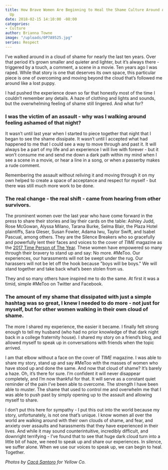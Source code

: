 ```yaml
---
title: How Brave Women Are Beginning to Heal the Shame Culture Around Abuse by Speaking
  Up
date: 2018-02-15 14:10:00 -08:00
categories:
- Culture
author: Brianna Towne
image: "/uploads/0P7A9525.jpg"
series: Respect
---
```


I’ve walked around in a cloud of shame for nearly the last ten years. Over that period it’s grown smaller and quieter and lighter, but it’s always there - triggered by a touch, a comment, a scene in a movie. Ten years ago I was raped. While that story is one that deserves its own space, this particular piece is one of overcoming and moving beyond the cloud that’s followed me around like a lost puppy.

I had pushed the experience down so far that honestly most of the time I couldn’t remember any details. A haze of clothing and lights and sounds, but the overwhelming feeling of shame still lingered. And what for?

### I was the victim of an assault - why was I walking around feeling ashamed of that night?

It wasn’t until last year when I started to piece together that night that I began to see the shame dissipate. It wasn’t until I accepted what had happened to me that I could see a way to move through and past it. It will always be a part of my life and an experience I will live with forever - but it won’t consume me and send me down a dark path within my mind when I see a scene in a movie, or hear a line in a song, or when a passerby makes a rude comment.

Remembering the assault without reliving it and moving through it on my own helped to create a space of acceptance and respect for myself - but there was still much more work to be done.

### The real change - the real shift - came from hearing from other survivors.

The prominent women over the last year who have come forward in the press to share their stories and lay their cards on the table: Ashley Judd, Rose McGowan, Alyssa Milano, Tarana Burke, Selma Blair, the Plaza Hotel plaintiffs, Sara Gleser, Susan Fowler, Adama Iwu, Taylor Swift, and Isabel Pascual, among others. They are the Silence Breakers who so gracefully and powerfully lent their faces and voices to the cover of *TIME* magazine as the [2017 Time Person of The Year](http://time.com/time-person-of-the-year-2017-silence-breakers/). These women have empowered so many through their bravery to stand up and say: No more. #MeToo. Our experiences, our harassments will not be swept under the rug. Our harassers will not be let off the hook because "boys will be boys." We will stand together and take back what’s been stolen from us.

They and so many others have inspired me to do the same. At first it was a timid, simple #MeToo on Twitter and Facebook.

### The amount of my shame that dissipated with just a simple hashtag was so great, I knew I needed to do more - not just for myself, but for other women walking in their own cloud of shame.

The more I shared my experience, the easier it became. I finally felt strong enough to tell my husband (who had no prior knowledge of that dark night back in a college fraternity house). I shared my story on a friend’s blog, and allowed myself to speak up in conversations with friends when the topic arrived.

I am that elbow without a face on the cover of *TIME* magazine. I was able to share my story, stand up and say #MeToo with the masses of women who have stood up and done the same. And now that cloud of shame? It’s barely a haze. Oh, it’s there for sure. I’m confident it will never disappear completely, and I’m now thankful for that. It will serve as a constant quiet reminder of the pain I’ve been able to overcome. The strength I have been able to muster. The shame that used to control me and overwhelm me that I was able to push past by simply opening up to the assault and allowing myself to share.

I don’t put this here for sympathy - I put this out into the world because my story, unfortunately, is not one that’s unique. I know women all over the world are walking around with their own clouds of shame, and fear, and anxiety over assaults and harassments that they have experienced in their lives. And while it may sound counterintuitive, incredibly difficult, and downright terrifying - I’ve found that to see that huge dark cloud turn into a little bit of haze, we need to speak up and share our experiences. In silence, we suffer alone. When we use our voices to speak up, we can begin to heal. Together.

*Photos by [Cacá Santoro](http://cacasantoro.com/) for Yellow Co.*